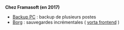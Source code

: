**Chez Framasoft (en 2017)**
* [Backup PC](https://github.com/backuppc/backuppc) : backup de plusieurs postes
* [Borg](https://borgbackup.readthedocs.io/en/stable/) : sauvegardes incrémentales ( [vorta frontend](https://github.com/borgbase/vorta) )
